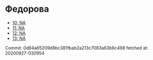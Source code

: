 # Федорова
- [10: NA](10.md)
- [11: NA](11.md)
- [12: NA](12.md)
- [13: NA](13.md)

Commit: 0d84a65209d8bc381fbab2a213c7083a63b6c498
 fetched at: 20200927-030954
